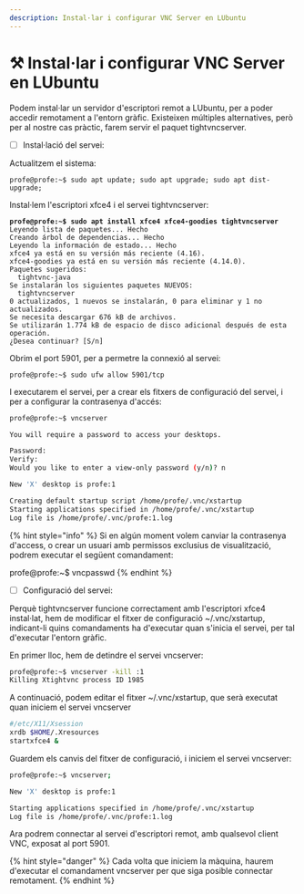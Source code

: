 ```yaml
---
description: Instal·lar i configurar VNC Server en LUbuntu
---
```


# ⚒ Instal·lar i configurar VNC Server en LUbuntu

Podem instal·lar un servidor d'escriptori remot a LUbuntu, per a poder accedir remotament a l'entorn gràfic. Existeixen múltiples alternatives, però per al nostre cas pràctic, farem servir el paquet tightvncserver.

* [ ] Instal·lació del servei:

Actualitzem el sistema:

```
profe@profe:~$ sudo apt update; sudo apt upgrade; sudo apt dist-upgrade;
```

Instal·lem l'escriptori xfce4 i el servei tightvncserver:

<pre class="language-bash"><code class="lang-bash"><strong>profe@profe:~$ sudo apt install xfce4 xfce4-goodies tightvncserver
</strong>Leyendo lista de paquetes... Hecho
Creando árbol de dependencias... Hecho
Leyendo la información de estado... Hecho
xfce4 ya está en su versión más reciente (4.16).
xfce4-goodies ya está en su versión más reciente (4.14.0).
Paquetes sugeridos:
  tightvnc-java
Se instalarán los siguientes paquetes NUEVOS:
  tightvncserver
0 actualizados, 1 nuevos se instalarán, 0 para eliminar y 1 no actualizados.
Se necesita descargar 676 kB de archivos.
Se utilizarán 1.774 kB de espacio de disco adicional después de esta operación.
¿Desea continuar? [S/n] 
</code></pre>

Obrim el port 5901, per a permetre la connexió al servei:

```
profe@profe:~$ sudo ufw allow 5901/tcp
```

I executarem el servei, per a crear els fitxers de configuració del servei, i per a configurar la contrasenya d'accés:

```bash
profe@profe:~$ vncserver

You will require a password to access your desktops.

Password: 
Verify:   
Would you like to enter a view-only password (y/n)? n

New 'X' desktop is profe:1

Creating default startup script /home/profe/.vnc/xstartup
Starting applications specified in /home/profe/.vnc/xstartup
Log file is /home/profe/.vnc/profe:1.log

```

{% hint style="info" %}
Si en algún moment volem canviar la contrasenya d'access, o crear un usuari amb permissos exclusius de visualització, podrem executar el següent comandament:

profe@profe:\~$ vncpasswd
{% endhint %}

* [ ] Configuració del servei:

Perquè tightvncserver funcione correctament amb l'escriptori xfce4 instal·lat, hem de modificar el fitxer de configuració \~/.vnc/xstartup, indicant-li quins comandaments ha d'executar quan s'inicia el servei, per tal d'executar l'entorn gràfic.&#x20;

En primer lloc, hem de detindre el servei vncserver:

```bash
profe@profe:~$ vncserver -kill :1
Killing Xtightvnc process ID 1985
```

A continuació, podem editar el fitxer \~/.vnc/xstartup, que serà executat quan iniciem el servei vncserver

```bash
#/etc/X11/Xsession
xrdb $HOME/.Xresources
startxfce4 &
```

Guardem els canvis del fitxer de configuració, i iniciem el servei vncserver:&#x20;

```bash
profe@profe:~$ vncserver;

New 'X' desktop is profe:1

Starting applications specified in /home/profe/.vnc/xstartup
Log file is /home/profe/.vnc/profe:1.log
```

Ara podrem connectar al servei d'escriptori remot, amb qualsevol client VNC, exposat al port 5901.

{% hint style="danger" %}
Cada volta que iniciem la màquina, haurem d'executar el comandament vncserver per que siga posible connectar remotament.
{% endhint %}

